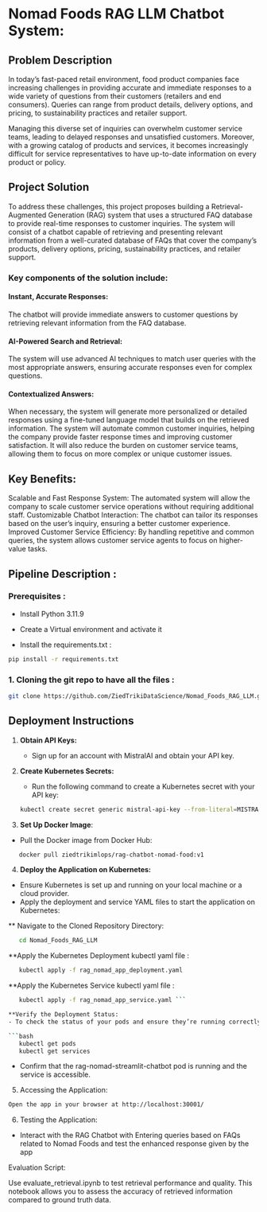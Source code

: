 # Nomad Foods RAG LLM Chatbot System:

## Problem Description
In today’s fast-paced retail environment, food product companies face increasing challenges in providing accurate and immediate responses to a wide variety of questions from their customers (retailers and end consumers). Queries can range from product details, delivery options, and pricing, to sustainability practices and retailer support.

Managing this diverse set of inquiries can overwhelm customer service teams, leading to delayed responses and unsatisfied customers. Moreover, with a growing catalog of products and services, it becomes increasingly difficult for service representatives to have up-to-date information on every product or policy.

## Project Solution
To address these challenges, this project proposes building a Retrieval-Augmented Generation (RAG) system that uses a structured FAQ database to provide real-time responses to customer inquiries. The system will consist of a chatbot capable of retrieving and presenting relevant information from a well-curated database of FAQs that cover the company’s products, delivery options, pricing, sustainability practices, and retailer support.

### Key components of the solution include:

#### Instant, Accurate Responses: 
The chatbot will provide immediate answers to customer questions by retrieving relevant information from the FAQ database.
#### AI-Powered Search and Retrieval: 
The system will use advanced AI techniques to match user queries with the most appropriate answers, ensuring accurate responses even for complex questions.
#### Contextualized Answers: 
When necessary, the system will generate more personalized or detailed responses using a fine-tuned language model that builds on the retrieved information.
The system will automate common customer inquiries, helping the company provide faster response times and improving customer satisfaction. It will also reduce the burden on customer service teams, allowing them to focus on more complex or unique customer issues.

## Key Benefits:
Scalable and Fast Response System: The automated system will allow the company to scale customer service operations without requiring additional staff.
Customizable Chatbot Interaction: The chatbot can tailor its responses based on the user’s inquiry, ensuring a better customer experience.
Improved Customer Service Efficiency: By handling repetitive and common queries, the system allows customer service agents to focus on higher-value tasks.


## Pipeline Description :

### Prerequisites :

* Install Python 3.11.9

* Create a Virtual environment and activate it

* Install the requirements.txt :
```bash
pip install -r requirements.txt
```

### 1. Cloning the git repo to have all the files :

```bash
git clone https://github.com/ZiedTrikiDataScience/Nomad_Foods_RAG_LLM.git
```


## Deployment Instructions

1. **Obtain API Keys:**
   - Sign up for an account with MistralAI and obtain your API key.

2. **Create Kubernetes Secrets:**
   - Run the following command to create a Kubernetes secret with your API key:
   
   ```bash
   kubectl create secret generic mistral-api-key --from-literal=MISTRAL_API_KEY=<your-api-key>
    ```

3. **Set Up Docker Image**:
 - Pull the Docker image from Docker Hub:

```bash
   docker pull ziedtrikimlops/rag-chatbot-nomad-food:v1
```

4. **Deploy the Application on Kubernetes:**
- Ensure Kubernetes is set up and running on your local machine or a cloud provider.
- Apply the deployment and service YAML files to start the application on Kubernetes:

** Navigate to the Cloned Repository Directory:
```bash
   cd Nomad_Foods_RAG_LLM
```

**Apply the Kubernetes Deployment kubectl yaml file :
```bash
   kubectl apply -f rag_nomad_app_deployment.yaml
 ```

**Apply the Kubernetes Service kubectl yaml file :
```bash
   kubectl apply -f rag_nomad_app_service.yaml ```

**Verify the Deployment Status:
- To check the status of your pods and ensure they’re running correctly:

```bash
   kubectl get pods
   kubectl get services
 ```

- Confirm that the rag-nomad-streamlit-chatbot pod is running and the service is accessible.

5. Accessing the Application:

```bash 
Open the app in your browser at http://localhost:30001/
```

6. Testing the Application:
 - Interact with the RAG Chatbot with Entering queries based on FAQs related to Nomad Foods and test the enhanced response given by the app

Evaluation Script:

Use evaluate_retrieval.ipynb to test retrieval performance and quality. This notebook allows you to assess the accuracy of retrieved information compared to ground truth data.
